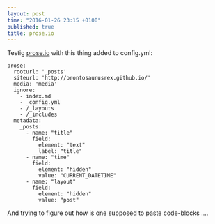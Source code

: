 ```yaml
---
layout: post
time: "2016-01-26 23:15 +0100"
published: true
title: prose.io
---
```



Testig [prose.io](http://prose.io) with this thing added to config.yml:

    prose:
      rooturl: '_posts'
      siteurl: 'http://brontosaurusrex.github.io/'
      media: 'media'
      ignore:
        - index.md
        - _config.yml
        - /_layouts
        - /_includes
      metadata:
        _posts:
          - name: "title"
            field:
              element: "text"
              label: "title"
          - name: "time"
            field:
              element: "hidden"
              value: "CURRENT_DATETIME"
          - name: "layout"
            field:
              element: "hidden"
              value: "post"

And trying to figure out how is one supposed to paste code-blocks ....



